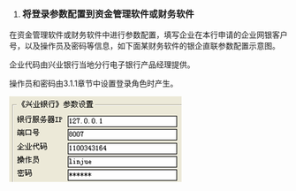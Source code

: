 1. ### <a name="_toc268791596"></a><a name="_toc269981762"></a><a name="_toc496253753"></a>将登录参数配置到资金管理软件或财务软件

在资金管理软件或财务软件中进行参数配置，填写企业在本行申请的企业网银客户号，以及操作员及密码等信息，如下面某财务软件的银企直联参数配置示意图。

企业代码由兴业银行当地分行电子银行产品经理提供。

操作员和密码由3.1.1章节中设置登录角色时产生。

![](Aspose.Words.398457a0-915a-4099-8489-c9b618dccea0.003.png)

